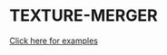 # TEXTURE-MERGER

[Click here for examples](https://shiverzheng.github.io/texture-merger/dist/index.html)